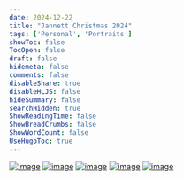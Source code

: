 ```yaml
---
date: 2024-12-22
title: "Jannett Christmas 2024"
tags: ['Personal', 'Portraits']
showToc: false
TocOpen: false
draft: false
hidemeta: false
comments: false
disableShare: true
disableHLJS: false
hideSummary: false
searchHidden: true
ShowReadingTime: false
ShowBreadCrumbs: false
ShowWordCount: false
UseHugoToc: true
---
```


[![image](https://imagedelivery.net/CPeYnfG3H67PTArKG8mvEA/2b7cb62f-836f-43a5-8821-d8501f095f00/public)](https://imagedelivery.net/CPeYnfG3H67PTArKG8mvEA/2b7cb62f-836f-43a5-8821-d8501f095f00/public)
[![image](https://imagedelivery.net/CPeYnfG3H67PTArKG8mvEA/92393235-60e8-4d4d-a4d9-6463c6fc7800/public)](https://imagedelivery.net/CPeYnfG3H67PTArKG8mvEA/92393235-60e8-4d4d-a4d9-6463c6fc7800/public)
[![image](https://imagedelivery.net/CPeYnfG3H67PTArKG8mvEA/236cec58-0c2a-4645-48d2-af0e31207e00/public)](https://imagedelivery.net/CPeYnfG3H67PTArKG8mvEA/236cec58-0c2a-4645-48d2-af0e31207e00/public)
[![image](https://imagedelivery.net/CPeYnfG3H67PTArKG8mvEA/3a404202-09a7-45f5-7703-5cd40e5e5900/public)](https://imagedelivery.net/CPeYnfG3H67PTArKG8mvEA/3a404202-09a7-45f5-7703-5cd40e5e5900/public)
[![image](https://imagedelivery.net/CPeYnfG3H67PTArKG8mvEA/99f3f85c-f897-446b-ddc4-6dbd57d2ad00/public)](https://imagedelivery.net/CPeYnfG3H67PTArKG8mvEA/99f3f85c-f897-446b-ddc4-6dbd57d2ad00/public)
